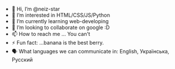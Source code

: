 - 👋 Hi, I’m @neiz-star
- 👀 I’m interested in HTML/CSS/JS/Python
- 🌱 I’m currently learning web-developing
- 💞️ I’m looking to collaborate on google :D
- 📫 How to reach me ... You can't
- ⚡ Fun fact: ...banana is the best berry.
- 🗣️ What languages we can communicate in: English, Українська, Русский
